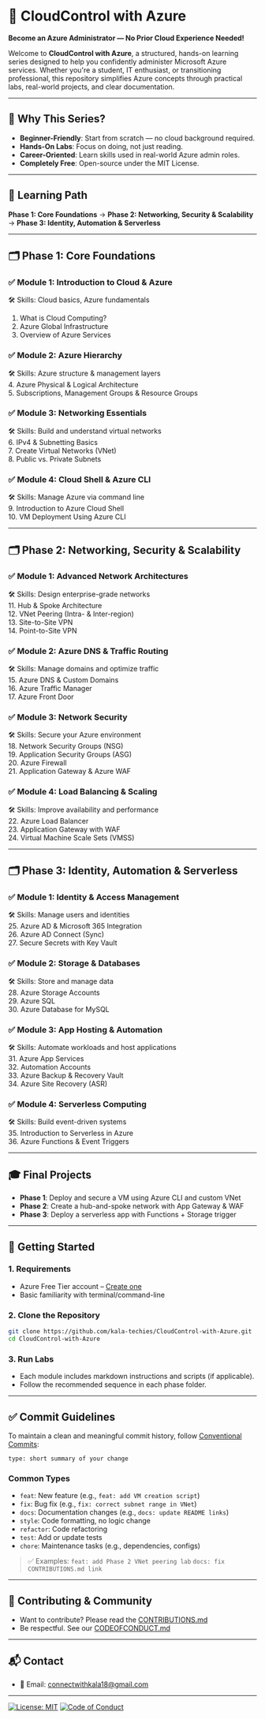 # 🚀 CloudControl with Azure

**Become an Azure Administrator — No Prior Cloud Experience Needed!**

Welcome to **CloudControl with Azure**, a structured, hands-on learning series designed to help you confidently administer Microsoft Azure services. Whether you're a student, IT enthusiast, or transitioning professional, this repository simplifies Azure concepts through practical labs, real-world projects, and clear documentation.

---

## 🌟 Why This Series?

- **Beginner-Friendly**: Start from scratch — no cloud background required.
- **Hands-On Labs**: Focus on doing, not just reading.
- **Career-Oriented**: Learn skills used in real-world Azure admin roles.
- **Completely Free**: Open-source under the MIT License.

---

## 🧭 Learning Path

**Phase 1: Core Foundations** → **Phase 2: Networking, Security & Scalability** → **Phase 3: Identity, Automation & Serverless**

---

## 🗂️ Phase 1: Core Foundations

### ✅ Module 1: Introduction to Cloud & Azure
🛠️ Skills: Cloud basics, Azure fundamentals  
1. What is Cloud Computing?  
2. Azure Global Infrastructure  
3. Overview of Azure Services  

### ✅ Module 2: Azure Hierarchy
🛠️ Skills: Azure structure & management layers  
4. Azure Physical & Logical Architecture  
5. Subscriptions, Management Groups & Resource Groups  

### ✅ Module 3: Networking Essentials
🛠️ Skills: Build and understand virtual networks  
6. IPv4 & Subnetting Basics  
7. Create Virtual Networks (VNet)  
8. Public vs. Private Subnets  

### ✅ Module 4: Cloud Shell & Azure CLI
🛠️ Skills: Manage Azure via command line  
9. Introduction to Azure Cloud Shell  
10. VM Deployment Using Azure CLI  

---

## 🗂️ Phase 2: Networking, Security & Scalability

### ✅ Module 1: Advanced Network Architectures  
🛠️ Skills: Design enterprise-grade networks  
11. Hub & Spoke Architecture  
12. VNet Peering (Intra- & Inter-region)  
13. Site-to-Site VPN  
14. Point-to-Site VPN  

### ✅ Module 2: Azure DNS & Traffic Routing  
🛠️ Skills: Manage domains and optimize traffic  
15. Azure DNS & Custom Domains  
16. Azure Traffic Manager  
17. Azure Front Door  

### ✅ Module 3: Network Security  
🛠️ Skills: Secure your Azure environment  
18. Network Security Groups (NSG)  
19. Application Security Groups (ASG)  
20. Azure Firewall  
21. Application Gateway & Azure WAF  

### ✅ Module 4: Load Balancing & Scaling  
🛠️ Skills: Improve availability and performance  
22. Azure Load Balancer  
23. Application Gateway with WAF  
24. Virtual Machine Scale Sets (VMSS)  

---

## 🗂️ Phase 3: Identity, Automation & Serverless

### ✅ Module 1: Identity & Access Management  
🛠️ Skills: Manage users and identities  
25. Azure AD & Microsoft 365 Integration  
26. Azure AD Connect (Sync)  
27. Secure Secrets with Key Vault  

### ✅ Module 2: Storage & Databases  
🛠️ Skills: Store and manage data  
28. Azure Storage Accounts  
29. Azure SQL  
30. Azure Database for MySQL  

### ✅ Module 3: App Hosting & Automation  
🛠️ Skills: Automate workloads and host applications  
31. Azure App Services  
32. Automation Accounts  
33. Azure Backup & Recovery Vault  
34. Azure Site Recovery (ASR)  

### ✅ Module 4: Serverless Computing  
🛠️ Skills: Build event-driven systems  
35. Introduction to Serverless in Azure  
36. Azure Functions & Event Triggers  

---

## 🎓 Final Projects

- **Phase 1**: Deploy and secure a VM using Azure CLI and custom VNet  
- **Phase 2**: Create a hub-and-spoke network with App Gateway & WAF  
- **Phase 3**: Deploy a serverless app with Functions + Storage trigger  

---

## 🚀 Getting Started

### 1. Requirements

- Azure Free Tier account – [Create one](https://azure.microsoft.com/en-in/free/)
- Basic familiarity with terminal/command-line

### 2. Clone the Repository

```bash
git clone https://github.com/kala-techies/CloudControl-with-Azure.git
cd CloudControl-with-Azure
````

### 3. Run Labs

* Each module includes markdown instructions and scripts (if applicable).
* Follow the recommended sequence in each phase folder.

---

## ✅ Commit Guidelines

To maintain a clean and meaningful commit history, follow [Conventional Commits](https://www.conventionalcommits.org/):

```
type: short summary of your change
```

### Common Types

* `feat`: New feature (e.g., `feat: add VM creation script`)
* `fix`: Bug fix (e.g., `fix: correct subnet range in VNet`)
* `docs`: Documentation changes (e.g., `docs: update README links`)
* `style`: Code formatting, no logic change
* `refactor`: Code refactoring
* `test`: Add or update tests
* `chore`: Maintenance tasks (e.g., dependencies, configs)

> ✅ Examples:
> `feat: add Phase 2 VNet peering lab`
> `docs: fix CONTRIBUTIONS.md link`

---

## 🤝 Contributing & Community

* Want to contribute? Please read the [CONTRIBUTIONS.md](https://github.com/kala-techies/CloudControl-with-Azure/blob/main/CONTRIBUTIONS.md)
* Be respectful. See our [CODEOFCONDUCT.md](https://github.com/kala-techies/CloudControl-with-Azure/blob/main/CODEOFCONDUCT.md)

---

## 📬 Contact

* 📧 Email: [connectwithkala18@gmail.com](mailto:connectwithkala18@gmail.com)

---

[![License: MIT](https://img.shields.io/badge/License-MIT-yellow.svg)](LICENSE)
[![Code of Conduct](https://img.shields.io/badge/Contributor%20Covenant-2.1-4baaaa.svg)](https://github.com/kala-techies/CloudControl-with-Azure/blob/main/CODEOFCONDUCT.md)